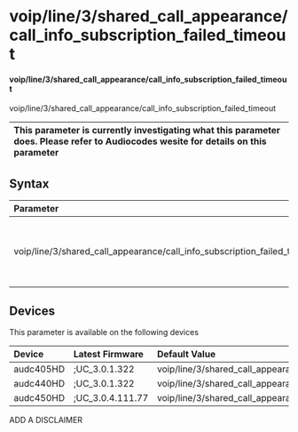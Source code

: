 ﻿---
description: voip/line/3/shared_call_appearance/call_info_subscription_failed_timeout
search: false
---

# voip/line/3/shared_call_appearance/call_info_subscription_failed_timeout

#### voip/line/3/shared_call_appearance/call_info_subscription_failed_timeout

voip/line/3/shared_call_appearance/call_info_subscription_failed_timeout


| This parameter is currently investigating what this parameter does. Please refer to Audiocodes wesite for details on this parameter | 
| :--- |

## Syntax
| Parameter | Syntax |
| :--- | :--- |
|voip/line/3/shared_call_appearance/call_info_subscription_failed_timeout | {% raw %} undefined {% endraw %}|

## Devices
This parameter is available on the following devices

| Device | Latest Firmware | Default Value |
|:---|:---|:---|
| audc405HD | ;UC_3.0.1.322 | voip/line/3/shared_call_appearance/call_info_subscription_failed_timeout=60 
| audc440HD | ;UC_3.0.1.322 | voip/line/3/shared_call_appearance/call_info_subscription_failed_timeout=60 
| audc450HD | ;UC_3.0.4.111.77 | voip/line/3/shared_call_appearance/call_info_subscription_failed_timeout=60 

ADD A DISCLAIMER
